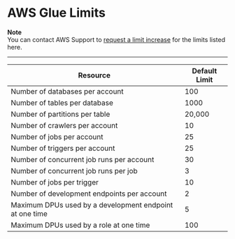 # AWS Glue Limits<a name="troubleshooting-service-limits"></a>

**Note**  
 You can contact AWS Support to  [request a limit increase](http://docs.aws.amazon.com/general/latest/gr/aws_service_limits.html) for the limits listed here\. 


****  

| Resource | Default Limit | 
| --- | --- | 
| Number of databases per account | 100 | 
| Number of tables per database | 1000 | 
| Number of partitions per table | 20,000 | 
| Number of crawlers per account | 10 | 
| Number of jobs per account | 25 | 
| Number of triggers per account | 25 | 
| Number of concurrent job runs per account | 30 | 
| Number of concurrent job runs per job | 3 | 
| Number of jobs per trigger | 10 | 
| Number of development endpoints per account | 2 | 
| Maximum DPUs used by a development endpoint at one time | 5 | 
| Maximum DPUs used by a role at one time | 100 | 